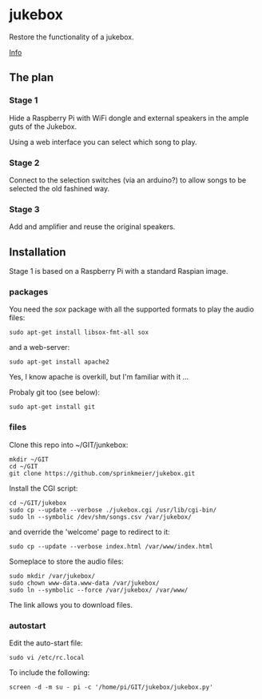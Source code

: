 # jukebox

Restore the functionality of a jukebox.

[Info](http://the.nerv.free.fr)


## The plan

### Stage 1

Hide a Raspberry Pi with WiFi dongle and external speakers
in the ample guts of the Jukebox.

Using a web interface you can select which song to play.

### Stage 2

Connect to the selection switches (via an arduino?) to allow songs
to be selected the old fashined way.

### Stage 3

Add and amplifier and reuse the original speakers.

## Installation

Stage 1 is based on a Raspberry Pi with a standard Raspian image.

### packages

You need the *sox* package with all the supported formats to
play the audio files:

    sudo apt-get install libsox-fmt-all sox

and a web-server:

    sudo apt-get install apache2

Yes, I know apache is overkill, but I'm familiar with it ...

Probaly git too (see below):

    sudo apt-get install git

### files

Clone this repo into ~/GIT/junkebox:

    mkdir ~/GIT
    cd ~/GIT
    git clone https://github.com/sprinkmeier/jukebox.git

Install the CGI script:

    cd ~/GIT/jukebox
    sudo cp --update --verbose ./jukebox.cgi /usr/lib/cgi-bin/
    sudo ln --symbolic /dev/shm/songs.csv /var/jukebox/

and override the 'welcome' page to redirect to it:

    sudo cp --update --verbose index.html /var/www/index.html

Someplace to store the audio files:

    sudo mkdir /var/jukebox/
    sudo chown www-data.www-data /var/jukebox/
    sudo ln --symbolic --force /var/jukebox/ /var/www/

The link allows you to download files.

### autostart

Edit the auto-start file:

    sudo vi /etc/rc.local

To include the following:

    screen -d -m su - pi -c '/home/pi/GIT/jukebox/jukebox.py'
